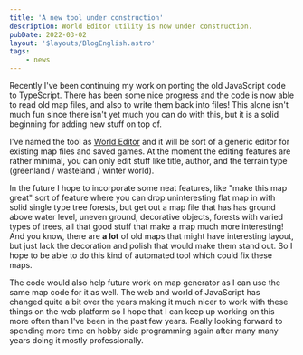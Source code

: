 ```yaml
---
title: 'A new tool under construction'
description: World Editor utility is now under construction.
pubDate: 2022-03-02
layout: '$layouts/BlogEnglish.astro'
tags:
    - news
---
```


Recently I've been continuing my work on porting the old JavaScript code to TypeScript. There has been some nice
progress and the code is now able to read old map files, and also to write them back into files! This alone isn't much
fun since there isn't yet much you can do with this, but it is a solid beginning for adding new stuff on top of.

I've named the tool as [World Editor](/world-editor/index.html) and it will be sort of a generic editor for existing
map files and saved games. At the moment the editing features are rather minimal, you can only edit stuff like title,
author, and the terrain type (greenland / wasteland / winter world).

In the future I hope to incorporate some neat features, like "make this map great" sort of feature where you can drop
uninteresting flat map in with solid single type tree forests, but get out a map file that has has ground above water
level, uneven ground, decorative objects, forests with varied types of trees, all that good stuff that make a map much
more interesting! And you know, there are **a lot** of old maps that might have interesting layout, but just lack the
decoration and polish that would make them stand out. So I hope to be able to do this kind of automated tool which could
fix these maps.

The code would also help future work on map generator as I can use the same map code for it as well. The web and world
of JavaScript has changed quite a bit over the years making it much nicer to work with these things on the web platform
so I hope that I can keep up working on this more often than I've been in the past few years. Really looking forward to
spending more time on hobby side programming again after many many years doing it mostly professionally.
